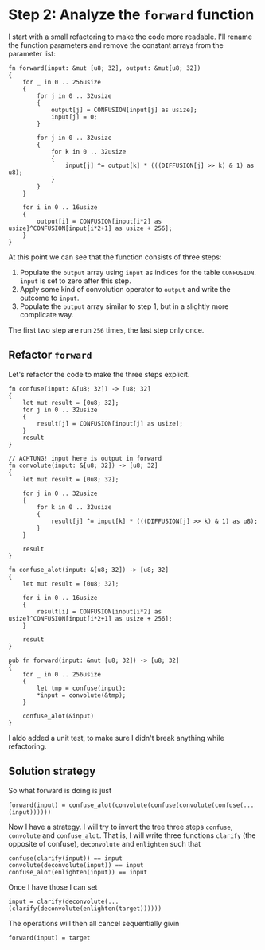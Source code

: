 # Step 2: Analyze the `forward` function

I start with a small refactoring to make the code more readable.
I'll rename the function parameters and remove the constant arrays from the
parameter list:

    fn forward(input: &mut [u8; 32], output: &mut[u8; 32])
    {
        for _ in 0 .. 256usize
        {
            for j in 0 .. 32usize
            {
                output[j] = CONFUSION[input[j] as usize];
                input[j] = 0;
            }

            for j in 0 .. 32usize
            {
                for k in 0 .. 32usize
                {
                    input[j] ^= output[k] * (((DIFFUSION[j] >> k) & 1) as u8);
                }
            }
        }

        for i in 0 .. 16usize
        {
            output[i] = CONFUSION[input[i*2] as usize]^CONFUSION[input[i*2+1] as usize + 256];
        }
    }

At this point we can see that the function consists of three steps:

1. Populate the `output` array using `input` as indices for the table `CONFUSION`. `input` is set to zero after this step.
2. Apply some kind of convolution operator to `output` and write the outcome to `input`.
3. Populate the `output` array similar to step 1, but in a slightly more complicate way.

The first two step are run `256` times, the last step only once.

## Refactor `forward`

Let's refactor the code to make the three steps explicit.

    fn confuse(input: &[u8; 32]) -> [u8; 32]
    {
        let mut result = [0u8; 32];
        for j in 0 .. 32usize
        {
            result[j] = CONFUSION[input[j] as usize];
        }
        result
    }

    // ACHTUNG! input here is output in forward
    fn convolute(input: &[u8; 32]) -> [u8; 32]
    {
        let mut result = [0u8; 32];

        for j in 0 .. 32usize
        {
            for k in 0 .. 32usize
            {
                result[j] ^= input[k] * (((DIFFUSION[j] >> k) & 1) as u8);
            }
        }

        result
    }

    fn confuse_alot(input: &[u8; 32]) -> [u8; 32]
    {
        let mut result = [0u8; 32];

        for i in 0 .. 16usize
        {
            result[i] = CONFUSION[input[i*2] as usize]^CONFUSION[input[i*2+1] as usize + 256];
        }

        result
    }

    pub fn forward(input: &mut [u8; 32]) -> [u8; 32]
    {
        for _ in 0 .. 256usize
        {
            let tmp = confuse(input);
            *input = convolute(&tmp);
        }

        confuse_alot(&input)
    }

I aldo added a unit test, to make sure I didn't break anything while refactoring.

## Solution strategy

So what forward is doing is just

    forward(input) = confuse_alot(convolute(confuse(convolute(confuse(...(input))))))

Now I have a strategy. I will try to invert the tree three steps
`confuse`, `convolute` and `confuse_alot`. That is, I will write three functions
`clarify` (the opposite of confuse), `deconvolute` and `enlighten` such that

    confuse(clarify(input)) == input
    convolute(deconvolute(input)) == input
    confuse_alot(enlighten(input)) == input

Once I have those I can set

    input = clarify(deconvolute(...(clarify(deconvolute(enlighten(target))))))

The operations will then all cancel sequentially givin

    forward(input) = target
